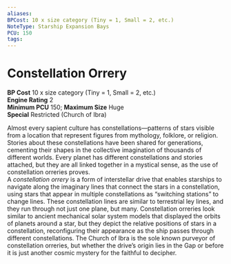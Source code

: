 ```yaml
---
aliases: 
BPCost: 10 x size category (Tiny = 1, Small = 2, etc.)  
NoteType: Starship Expansion Bays
PCU: 150
tags: 
---
```


# Constellation Orrery

**BP Cost** 10 x size category (Tiny = 1, Small = 2, etc.)  
**Engine Rating** 2  
**Minimum PCU** 150; **Maximum Size** Huge  
**Special** Restricted (Church of Ibra)  
  
Almost every sapient culture has constellations—patterns of stars visible from a location that represent figures from mythology, folklore, or religion. Stories about these constellations have been shared for generations, cementing their shapes in the collective imagination of thousands of different worlds. Every planet has different constellations and stories attached, but they are all linked together in a mystical sense, as the use of constellation orreries proves.  
A _constellation orrery_ is a form of interstellar drive that enables starships to navigate along the imaginary lines that connect the stars in a constellation, using stars that appear in multiple constellations as “switching stations” to change lines. These constellation lines are similar to terrestrial ley lines, and they run through not just one plane, but many. Constellation orreries look similar to ancient mechanical solar system models that displayed the orbits of planets around a star, but they depict the relative positions of stars in a constellation, reconfiguring their appearance as the ship passes through different constellations. The Church of Ibra is the sole known purveyor of constellation orreries, but whether the drive’s origin lies in the Gap or before it is just another cosmic mystery for the faithful to decipher.
